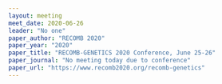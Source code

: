 ```yaml
---
layout: meeting
meet_date: 2020-06-26
leader: "No one"
paper_author: "RECOMB 2020"
paper_year: "2020"
paper_title: "RECOMB-GENETICS 2020 Conference, June 25-26"
paper_journal: "No meeting today due to conference"
paper_url: "https://www.recomb2020.org/recomb-genetics"
---
```


